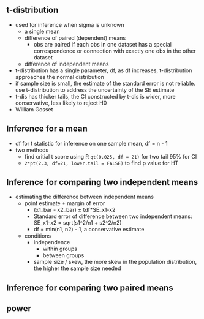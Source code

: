 ## t-distribution
* used for inference when sigma is unknown 
    * a single mean
    * difference of paired (dependent) means
        * obs are paired if each obs in one dataset has a special correspondence or
        connection with exactly one obs in the other dataset
    * difference of independent means
* t-distribution has a single parameter, df, as df increases, t-distribution
approaches the normal distribution
* if sample size is small, the estimate of the standard error is not reliable. use 
t-distribution to address the uncertainty of the SE estimate
* t-dis has thicker tails, the CI constructed by t-dis is wider, more conservative, less likely
to reject H0
* William Gosset

## Inference for a mean
* df for t statistic for inference on one sample mean, df = n - 1
* two methods
    * find critial t score using R `qt(0.025, df = 21)` for two tail 95% for CI
    * `2*pt(2.3, df=21, lower.tail = FALSE)` to find p value for HT
    
## Inference for comparing two independent means
* estimating the difference between independent means 
    * point estimate ± margin of error 
        * (x1_bar - x2_bar) ± tdf*SE_x1-x2
        * Standard error of difference between two independent means: 
        SE_x1-x2 = sqrt(s1^2/n1 + s2^2/n2)
        * df = min(n1, n2) - 1, a conservative estimate 
    * conditions
      * independence 
        * within groups
        * between groups 
      * sample size / skew, the more skew in the population distribution, the higher
      the sample size needed
      
## Inference for comparing two paired means

## power














